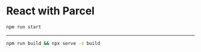 # React with Parcel

```bash
npm run start
```

---

```bash
npm run build && npx serve -s build
```
